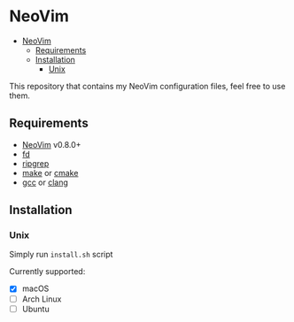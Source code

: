 # NeoVim

<!--toc:start-->
- [NeoVim](#neovim)
  - [Requirements](#requirements)
  - [Installation](#installation)
    - [Unix](#unix)
<!--toc:end-->

This repository that contains my NeoVim configuration files, feel free to use
them.

## Requirements

- [NeoVim](https://github.com/neovim/neovim) v0.8.0+
- [fd](https://github.com/sharkdp/fd)
- [ripgrep](https://github.com/BurntSushi/ripgrep)
- [make](https://github.com/mirror/make) or [cmake](https://github.com/Kitware/CMake)
- [gcc](https://github.com/gcc-mirror/gcc) or
  [clang](https://github.com/llvm-mirror/clang)

## Installation

### Unix

Simply run `install.sh` script

Currently supported:
- [x] macOS
- [ ] Arch Linux
- [ ] Ubuntu
